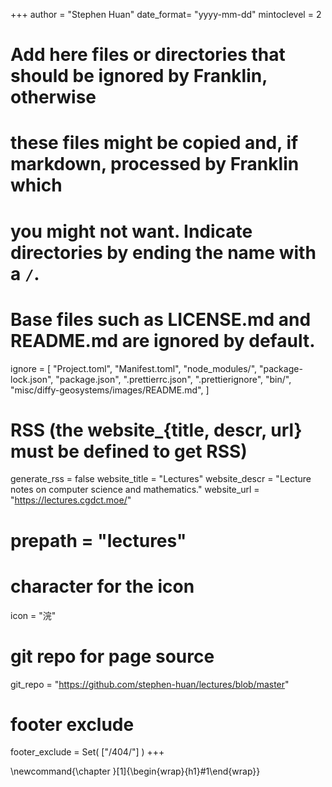 <!--
Add here global page variables to use throughout your website.
-->
+++
author = "Stephen Huan"
date_format= "yyyy-mm-dd"
mintoclevel = 2

# Add here files or directories that should be ignored by Franklin, otherwise
# these files might be copied and, if markdown, processed by Franklin which
# you might not want. Indicate directories by ending the name with a `/`.
# Base files such as LICENSE.md and README.md are ignored by default.
ignore = [
    "Project.toml",
    "Manifest.toml",
    "node_modules/",
    "package-lock.json",
    "package.json",
    ".prettierrc.json",
    ".prettierignore",
    "bin/",
    "misc/diffy-geosystems/images/README.md",
]

# RSS (the website_{title, descr, url} must be defined to get RSS)
generate_rss = false
website_title = "Lectures"
website_descr = "Lecture notes on computer science and mathematics."
website_url   = "https://lectures.cgdct.moe/"
# prepath = "lectures"

# character for the icon
icon = "浣"

# git repo for page source
git_repo = "https://github.com/stephen-huan/lectures/blob/master"

# footer exclude
footer_exclude = Set(
    ["/404/"]
)
+++

<!--
Add here global LaTeX commands to use throughout your pages.
-->
\newcommand{\chapter      }[1]{\begin{wrap}{h1}#1\end{wrap}}

